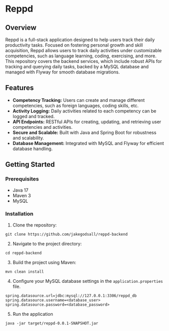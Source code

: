 # Reppd

## Overview

Reppd is a full-stack application designed to help users track their
daily productivity tasks. Focused on fostering personal growth and skill
acquisition, Reppd allows users to track daily activities under
customizable competencies, such as language learning, coding, exercising,
and more. This repository covers the backend services,
which include robust APIs for tracking and querying daily tasks,
backed by a MySQL database and managed with Flyway for smooth database
migrations.

## Features

- **Competency Tracking:** Users can create and manage different competencies, such as foreign languages, coding skills, etc.
- **Activity Logging:** Daily activities related to each competency can be logged and tracked.
- **API Endpoints:** RESTful APIs for creating, updating, and retrieving user competencies and activities.
- **Secure and Scalable:** Built with Java and Spring Boot for robustness and scalability.
- **Database Management:** Integrated with MySQL and Flyway for efficient database handling.

## Getting Started

### Prerequisites

- Java 17
- Maven 3
- MySQL

### Installation

1. Clone the repository:

```shell
git clone https://github.com/jakegodsall/reppd-backend
```

2. Navigate to the project directory:

```shell
cd reppd-backend
```

3. Build the project using Maven:

```shell
mvn clean install
```

4. Configure your MySQL database settings in the `application.properties` file.

```properties
spring.datasource.url=jdbc:mysql://127.0.0.1:3306/reppd_db
spring.datasource.username=<database_user>
spring.datasource.password=<database_password>
```

5. Run the application

```shell
java -jar target/reppd-0.0.1-SNAPSHOT.jar
```